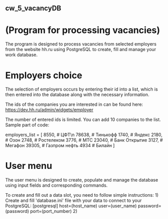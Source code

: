## cw_5_vacancyDB
# (Program for processing vacancies)

  The program is designed to process vacancies from selected employers from the website hh.ru using
  PostgreSQL to create, fill and manage your work database.

# Employers choice

  The selection of employers occurs by entering their id into a list, which is then entered 
  into the database along with the necessary information.

  The ids of the companies you are interested in can be found here: https://dev.hh.ru/admin/widgets/employer

  The number of entered ids is limited. You can add 10 companies to the list.
  Sample part of code: 

  employers_list = [
          8550,  # ЦФТ\n
          78638,  # Тинькофф
          1740,  # Яндекс
          2180,  # Озон
          2748,  # Ростелеком
          3776,  # МТС
          23040,  # Банк Открытие
          3127,  # Мегафон
          39305,  # Газпром нефть
          4934  # Билайн
      ]

# User menu

  The user menu is designed to create, populate and manage the database 
  using input fields and corresponding commands.

  To create and fill out a data slot, you need to follow simple instructions:
    1) Create and fill 'database.ini' file with your data to connect to your PostgreSQL:
      [postgresql]
      host=(host_name)
      user=(user_name)
      password=(password)
      port=(port_number)
    2) 
